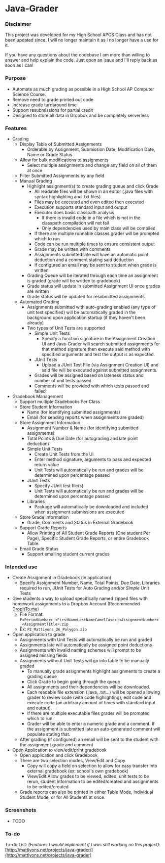 Java-Grader
===========

### Disclaimer
This project was developed for my High School APCS Class and has not been updated since. I will no longer maintain it as I no longer have a use for it.

If you have any questions about the codebase I am more than willing to answer and help explain the code. Just open an issue and I'll reply back as soon as I can!

### Purpose

- Automate as much grading as possible in a High School AP Computer Science Course.
- Remove need to grade printed out code
- Increase grade turnaround time
- Support resubmissions for partial credit
- Designed to store all data in Dropbox and be completely serverless


### Features

- Grading
  - Display Table of Submitted Assignments
    - Orderable by Assignment, Submission Date, Modification Date, Name or Grade Status
  - Allow for bulk modifications to assignments
    - Select multiple assignments and change any field on all of them at once
  - Filter Submitted Assignments by any field
  - Manual Grading
    - Highlight assignment(s) to create grading queue and click Grade
      - All readable files will be shown in an editor (.java files with syntax highlighting and .txt files)
      - Files may be executed and even edited then executed
      - Execution supports standard input and output
      - Executor does basic classpath analysis
        - If there is invalid code in a file which is not in the classpath compilation will not fail
        - Only dependencies used by main class will be compiled
      - If there are multiple runnable classes grader will be prompted which to run
      - Code can be run multiple times to ensure consistent output
      - Grade may be written with comments
      - Assignments submitted late will have an automatic point deduction and a comment stating said deduction
      - If configured an email may be sent to student when grade is written
    - Grading Queue will be iterated through each time an assignment is graded (grade will be written to gradebook)
    - Grade status will update in submitted Assignment UI once grades are written
    - Grade status will be updated for resubmitted assignments
  - Automated Grading
    - Assignments submitted with auto-grading enabled (any type of unit test specified) will be automatically graded in the background upon application startup (if they haven't been already)
    - Two types of Unit Tests are supported
      - Simple Unit Tests
        - Specify a function signature in the Assignment Creation UI and Java-Grader will search submitted assignments for that method signature then execute said method with specified arguments and test the output is as expected.
      - JUnit Tests
        - Upload a JUnit Test File (via Assignment Creation UI) and said file will be executed against submitted assignments.
      - Grades will be assigned based on lateness status and number of unit tests passed
      - Comments will be provided with which tests passed and failed
- Gradebook Management
  - Support multiple Gradebooks Per Class
  - Store Student Information
    - Name (for identifying submitted assignments)
    - Email (for sending reports when assignments are graded)
  - Store Assignment Information
    - Assignment Number & Name (for identifying submitted assignments)
    - Total Points & Due Date (for autograding and late point deduction)
    - Simple Unit Tests
      - Create Unit Tests from the UI
      - Enter method signature, arguments to pass and expected return value
      - Unit Tests will automatically be run and grades will be determined upon percentage passed
    - JUnit Tests
      - Specify JUnit test file(s)
      - Unit Tests will automatically be run and grades will be determined upon percentage passed
    - Libraries
      - Package will automatically be downloaded and included when assignment submissions are executed
  - Store Grade Information
    - Grade, Comments and Status in External Gradebook
  - Support Grade Reports
    - Allow Printing of All Student Grade Reports (One student Per Page), Specific Student Grade Reports, or entire Gradebook Table.
  - Email Grade Status
    - Support emailing student current grades


### Intended use

- Create Assignment in Gradebook (in application)
  - Specify Assignment Number, Name, Total Points, Due Date, Libraries required to run, JUnit Tests for Auto Grading and/or *Simple* Unit Tests
- Give students a way to upload specifically named zipped files with homework assignments to a Dropbox Account (Recommended [DropItTo.me](https://dropitto.me/))
  - File Format: `P<PeriodNumber>_<FirstNameLastNameCamelCase>_<AssignmentNumber>_<AssignmentTitle>.zip`
  - Ex: `P2_MattLyons_26_Polygon.zip`
- Open application to grade
  - Assignments with Unit Tests will automatically be run and graded
  - Assignments late will automatically be assigned point deductions
  - Assignments with invalid naming schemes will prompt to be assigned missing fields
  - Assignments without Unit Tests will go into table to be manually graded
    - To manually grade assignments highlight assignments to create a grading queue
    - Click Grade to begin going through the queue
    - All assignments and their dependencies will be downloaded.
    - Each readable file extension (.java, .txt...) will be opened allowing grader to review code (with code highlighting), edit code and execute code (an arbitrary amount of times with standard input and output).
    - If there are multiple executable files grader will be prompted which to run.
    - Grader will be able to enter a numeric grade and a comment. If the assignment is submitted late an auto-generated comment will populate stating that.
  - After grading (if configured) an email will be sent to the student with the assignment grade and comment
- Open Application to view/edit/print gradebook
  - Open application and click Gradebook
  - There are two selection modes, View/Edit and Copy
    - Copy will copy a field on selection to allow for easy transfer into external gradebook (ex: school's own gradebook)
    - View/Edit Allow grades to be viewed, edited, unit tests to be rerun, student information to be edited/created and assignments to be edited/created
  - Grade reports can also be printed in either Table Mode, Individual Student Mode, or for All Students at once.

### Screenshots
- TODO

### To-do
To-do List: *(Features I would implement if I was still working on this project)*: [http://mattlyons.net/projects/java-grader/](http://mattlyons.net/projects/java-grader)
